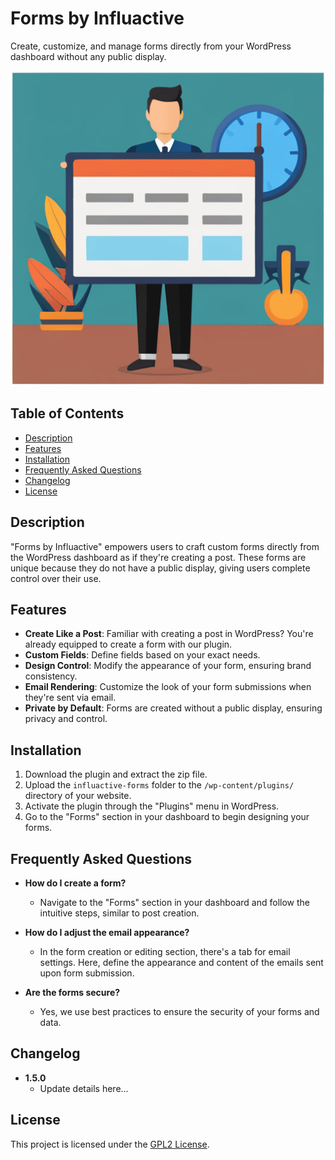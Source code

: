# Forms by Influactive

Create, customize, and manage forms directly from your WordPress dashboard without any public display.

![Banner Image](form-banner.png)  <!-- Replace 'path_to_your_banner_image.png' with the path to your actual banner image, if you have one. -->

## Table of Contents

- [Description](#description)
- [Features](#features)
- [Installation](#installation)
- [Frequently Asked Questions](#frequently-asked-questions)
- [Changelog](#changelog)
- [License](#license)

## Description

"Forms by Influactive" empowers users to craft custom forms directly from the WordPress dashboard as if
they're creating a post. These forms are unique because they do not have a public display, giving users complete control
over their use.

## Features

- **Create Like a Post**: Familiar with creating a post in WordPress? You're already equipped to create a form with our
  plugin.
- **Custom Fields**: Define fields based on your exact needs.
- **Design Control**: Modify the appearance of your form, ensuring brand consistency.
- **Email Rendering**: Customize the look of your form submissions when they're sent via email.
- **Private by Default**: Forms are created without a public display, ensuring privacy and control.

## Installation

1. Download the plugin and extract the zip file.
2. Upload the `influactive-forms` folder to the `/wp-content/plugins/` directory of your website.
3. Activate the plugin through the "Plugins" menu in WordPress.
4. Go to the "Forms" section in your dashboard to begin designing your forms.

## Frequently Asked Questions

- **How do I create a form?**
    - Navigate to the "Forms" section in your dashboard and follow the intuitive steps, similar to post
      creation.

- **How do I adjust the email appearance?**
    - In the form creation or editing section, there's a tab for email settings. Here, define the appearance and content
      of the emails sent upon form submission.

- **Are the forms secure?**
    - Yes, we use best practices to ensure the security of your forms and data.

## Changelog

- **1.5.0**
    - Update details here...

## License

This project is licensed under the [GPL2 License](https://www.gnu.org/licenses/gpl-2.0.html).
